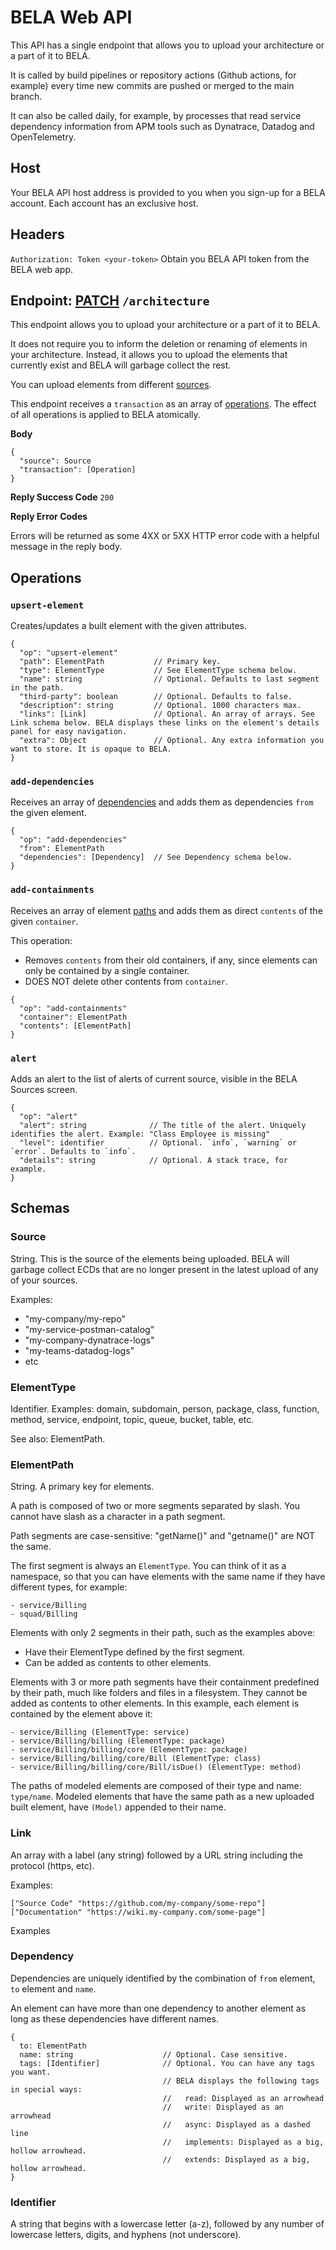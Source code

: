 # BELA Web API

This API has a single endpoint that allows you to upload your architecture or a part of it to BELA.

It is called by build pipelines or repository actions (Github actions, for example) every time new commits are pushed or merged to the main branch.

It can also be called daily, for example, by processes that read service dependency information from APM tools such as Dynatrace, Datadog and OpenTelemetry.


## Host

Your BELA API host address is provided to you when you sign-up for a BELA account. Each account has an exclusive host.


## Headers

`Authorization: Token <your-token>`
Obtain you BELA API token from the BELA web app.


## Endpoint: [PATCH](https://en.wikipedia.org/wiki/PATCH_(HTTP)) `/architecture`

This endpoint allows you to upload your architecture or a part of it to BELA.

It does not require you to inform the deletion or renaming of elements in your architecture. Instead, it allows you to upload the elements that currently exist and BELA will garbage collect the rest.

You can upload elements from different [sources](#source).

This endpoint receives a `transaction` as an array of [operations](#operations). The effect of all operations is applied to BELA atomically.

**Body**
```
{
  "source": Source
  "transaction": [Operation]
}
```

**Reply Success Code** `200`

**Reply Error Codes**

Errors will be returned as some 4XX or 5XX HTTP error code with a helpful message in the reply body.


## Operations

### `upsert-element`

Creates/updates a built element with the given attributes.

```
{
  "op": "upsert-element"
  "path": ElementPath           // Primary key.
  "type": ElementType           // See ElementType schema below.
  "name": string                // Optional. Defaults to last segment in the path.
  "third-party": boolean        // Optional. Defaults to false.
  "description": string         // Optional. 1000 characters max.
  "links": [Link]               // Optional. An array of arrays. See Link schema below. BELA displays these links on the element's details panel for easy navigation.
  "extra": Object               // Optional. Any extra information you want to store. It is opaque to BELA.
}
```

### `add-dependencies`

Receives an array of [dependencies](#dependency) and adds them as dependencies `from` the given element.

```
{
  "op": "add-dependencies"
  "from": ElementPath
  "dependencies": [Dependency]  // See Dependency schema below.
}
```

### `add-containments`

Receives an array of element [paths](#elementpath) and adds them as direct `contents` of the given `container`.

This operation:
  - Removes `contents` from their old containers, if any, since elements can only be contained by a single container.
  - DOES NOT delete other contents from `container`.

```
{
  "op": "add-containments"
  "container": ElementPath
  "contents": [ElementPath]
}
```

### `alert`

Adds an alert to the list of alerts of current source, visible in the BELA Sources screen.

```
{
  "op": "alert"
  "alert": string              // The title of the alert. Uniquely identifies the alert. Example: "Class Employee is missing"
  "level": identifier          // Optional. `info`, `warning` or `error`. Defaults to `info`.
  "details": string            // Optional. A stack trace, for example.
}
```

## Schemas

### Source

String. This is the source of the elements being uploaded. BELA will garbage collect ECDs that are no longer present in the latest upload of any of your sources.

Examples:
  - "my-company/my-repo"
  - "my-service-postman-catalog"
  - "my-company-dynatrace-logs"
  - "my-teams-datadog-logs"
  - etc

### ElementType

Identifier. Examples: domain, subdomain, person, package, class, function, method, service, endpoint, topic, queue, bucket, table, etc.

See also: ElementPath.

### ElementPath

String. A primary key for elements.

A path is composed of two or more segments separated by slash. You cannot have slash as a character in a path segment.

Path segments are case-sensitive: "getName()" and "getname()" are NOT the same.

The first segment is always an `ElementType`. You can think of it as a namespace, so that you can have elements with the same name if they have different types, for example:
```
- service/Billing
- squad/Billing
```

Elements with only 2 segments in their path, such as the examples above:
  - Have their ElementType defined by the first segment.
  - Can be added as contents to other elements.

Elements with 3 or more path segments have their containment predefined by their path, much like folders and files in a filesystem. They cannot be added as contents to other elements. In this example, each element is contained by the element above it:
```
- service/Billing (ElementType: service)
- service/Billing/billing (ElementType: package)
- service/Billing/billing/core (ElementType: package)
- service/Billing/billing/core/Bill (ElementType: class)
- service/Billing/billing/core/Bill/isDue() (ElementType: method)
```

The paths of modeled elements are composed of their type and name: `type/name`. Modeled elements that have the same path as a new uploaded built element, have `(Model)` appended to their name.

### Link

An array with a label (any string) followed by a URL string including the protocol (https, etc).

Examples:
```
["Source Code" "https://github.com/my-company/some-repo"]
["Documentation" "https://wiki.my-company.com/some-page"]
```

Examples

### Dependency

Dependencies are uniquely identified by the combination of `from` element, `to` element and `name`.

An element can have more than one dependency to another element as long as these dependencies have different names.

```
{
  to: ElementPath
  name: string                    // Optional. Case sensitive.
  tags: [Identifier]              // Optional. You can have any tags you want.
                                  // BELA displays the following tags in special ways:
                                  //   read: Displayed as an arrowhead
                                  //   write: Displayed as an arrowhead
                                  //   async: Displayed as a dashed line
                                  //   implements: Displayed as a big, hollow arrowhead.
                                  //   extends: Displayed as a big, hollow arrowhead.
}
```

### Identifier

A string that begins with a lowercase letter (a-z), followed by any number of lowercase letters, digits, and hyphens (not underscore).
